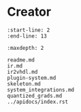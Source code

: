 # Creator

```{include} ../../../README.md
:start-line: 2
:end-line: 13
```

```{toctree}
:maxdepth: 2

readme.md
ir.md
ir2vhdl.md
plugin-system.md
skeleton.md
system_integrations.md
quantized_grads.md
../apidocs/index.rst
```

